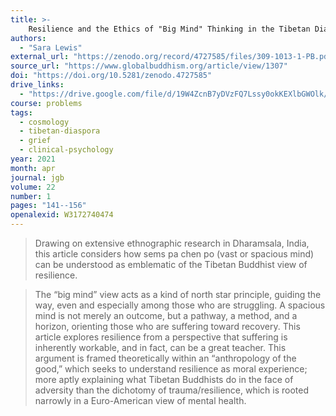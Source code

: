```yaml
---
title: >-
    Resilience and the Ethics of "Big Mind" Thinking in the Tibetan Diaspora
authors:
  - "Sara Lewis"
external_url: "https://zenodo.org/record/4727585/files/309-1013-1-PB.pdf"
source_url: "https://www.globalbuddhism.org/article/view/1307"
doi: "https://doi.org/10.5281/zenodo.4727585"
drive_links:
  - "https://drive.google.com/file/d/19W4ZcnB7yDVzFQ7Lssy0okKEXlbGWOlk/view?usp=drivesdk"
course: problems
tags:
  - cosmology
  - tibetan-diaspora
  - grief
  - clinical-psychology
year: 2021
month: apr
journal: jgb
volume: 22
number: 1
pages: "141--156"
openalexid: W3172740474
---
```


> Drawing on extensive ethnographic research in Dharamsala, India, this article considers how  sems pa chen po  (vast or spacious mind) can be understood as emblematic of the Tibetan Buddhist view of resilience.

> The “big mind” view acts as a kind of north star principle, guiding the way, even and especially among those who are struggling.
> A spacious mind is not merely an outcome, but a pathway, a method, and a horizon, orienting those who are suffering toward recovery.
> This article explores resilience from a perspective that suffering is inherently workable, and in fact, can be a great teacher.
> This argument is framed theoretically within an “anthropology of the good,” which seeks to understand resilience as moral experience; more aptly explaining what Tibetan Buddhists do in the face of adversity than the dichotomy of trauma/resilience, which is rooted narrowly in a Euro-American view of mental health.
